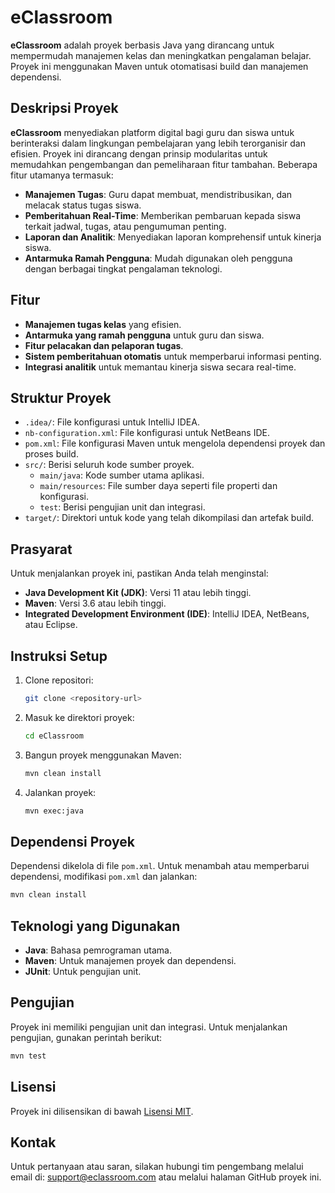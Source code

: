 # eClassroom

**eClassroom** adalah proyek berbasis Java yang dirancang untuk mempermudah manajemen kelas dan meningkatkan pengalaman belajar. Proyek ini menggunakan Maven untuk otomatisasi build dan manajemen dependensi.

## Deskripsi Proyek

**eClassroom** menyediakan platform digital bagi guru dan siswa untuk berinteraksi dalam lingkungan pembelajaran yang lebih terorganisir dan efisien. Proyek ini dirancang dengan prinsip modularitas untuk memudahkan pengembangan dan pemeliharaan fitur tambahan. Beberapa fitur utamanya termasuk:

- **Manajemen Tugas**: Guru dapat membuat, mendistribusikan, dan melacak status tugas siswa.
- **Pemberitahuan Real-Time**: Memberikan pembaruan kepada siswa terkait jadwal, tugas, atau pengumuman penting.
- **Laporan dan Analitik**: Menyediakan laporan komprehensif untuk kinerja siswa.
- **Antarmuka Ramah Pengguna**: Mudah digunakan oleh pengguna dengan berbagai tingkat pengalaman teknologi.

## Fitur
- **Manajemen tugas kelas** yang efisien.
- **Antarmuka yang ramah pengguna** untuk guru dan siswa.
- **Fitur pelacakan dan pelaporan tugas**.
- **Sistem pemberitahuan otomatis** untuk memperbarui informasi penting.
- **Integrasi analitik** untuk memantau kinerja siswa secara real-time.

## Struktur Proyek
- `.idea/`: File konfigurasi untuk IntelliJ IDEA.
- `nb-configuration.xml`: File konfigurasi untuk NetBeans IDE.
- `pom.xml`: File konfigurasi Maven untuk mengelola dependensi proyek dan proses build.
- `src/`: Berisi seluruh kode sumber proyek.
  - `main/java`: Kode sumber utama aplikasi.
  - `main/resources`: File sumber daya seperti file properti dan konfigurasi.
  - `test`: Berisi pengujian unit dan integrasi.
- `target/`: Direktori untuk kode yang telah dikompilasi dan artefak build.

## Prasyarat
Untuk menjalankan proyek ini, pastikan Anda telah menginstal:

- **Java Development Kit (JDK)**: Versi 11 atau lebih tinggi.
- **Maven**: Versi 3.6 atau lebih tinggi.
- **Integrated Development Environment (IDE)**: IntelliJ IDEA, NetBeans, atau Eclipse.

## Instruksi Setup

1. Clone repositori:
   ```bash
   git clone <repository-url>
   ```

2. Masuk ke direktori proyek:
   ```bash
   cd eClassroom
   ```

3. Bangun proyek menggunakan Maven:
   ```bash
   mvn clean install
   ```

4. Jalankan proyek:
   ```bash
   mvn exec:java
   ```

## Dependensi Proyek
Dependensi dikelola di file `pom.xml`. Untuk menambah atau memperbarui dependensi, modifikasi `pom.xml` dan jalankan:
```bash
mvn clean install
```

## Teknologi yang Digunakan
- **Java**: Bahasa pemrograman utama.
- **Maven**: Untuk manajemen proyek dan dependensi.
- **JUnit**: Untuk pengujian unit.

## Pengujian
Proyek ini memiliki pengujian unit dan integrasi. Untuk menjalankan pengujian, gunakan perintah berikut:
```bash
mvn test
```

## Lisensi
Proyek ini dilisensikan di bawah [Lisensi MIT](LICENSE).

## Kontak
Untuk pertanyaan atau saran, silakan hubungi tim pengembang melalui email di: support@eclassroom.com atau melalui halaman GitHub proyek ini.
